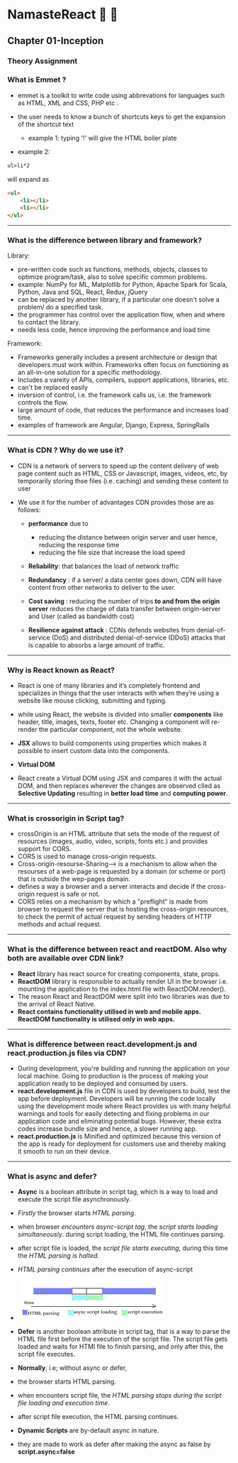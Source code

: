 # NamasteReact 🙏 🚀 
## Chapter 01-Inception 
### Theory Assignment 

### What is Emmet ?
* emmet is a toolkit to write code using abbrevations for languages such as HTML, XML and CSS, PHP etc . 
* the user needs to know a bunch of shortcuts keys to get the expansion of the shortcut text

   * example 1: typing '!' will give the HTML boiler plate

* example 2: 


```html
ul>li*2
```
will expand as 
```html
<ul>
    <li></li>
    <li></li>
</ul>

```
---

### What is the difference between library and framework?

Library: 
* pre-written code such as functions, methods, objects, classes to optimize program/task, also to solve  specific common problems.
* example: NumPy for ML, Matplotlib for Python, Apache Spark for Scala, Python, Java and SQL, React, Redux, jQuery
* can be replaced by another library, if a particular one doesn't solve a problem/ do a specified task.
* the programmer has control over the application flow, when and where to contact the library. 
* needs less code, hence improving the performance and load time

Framework: 
* Frameworks generally includes a present architecture or design that developers must work within. Frameworks often focus on functioning as an all-in-one solution for a specific methodology.
* Includes a vareity of APIs, compilers, support applications, libraries, etc.
* can't be replaced easily
* inversion of control, i.e. the framework calls us, i.e. the framework controls the flow.
* large amount of code, that reduces the performance and increases load time.
* examples of framework are Angular, Django, Express, SpringRails

 ---

### What is CDN ? Why do we use it?

* CDN is a network of servers to speed up the content delivery of web page content such as HTML, CSS or Javascript, images, videos, etc, by temporarily storing thse files (i.e. caching) and sending these content to user

* We use it for the number of advantages CDN provides those are as follows:
   * **performance** due to 
      * reducing the distance between origin server and user hence, reducing the response time
      * reducing the file size that increase the load speed                

   * **Reliability**: that balances the load of network traffic 
   * **Redundancy** : if a server/ a data center goes down, CDN will have content from other networks to deliver to the user.
   * **Cost saving** : reducing the number of trips **to and from the origin server** reduces the charge of data transfer between origin-server and User (called as bandwidth cost)
   * **Resilience against attack** : CDNs defends websites from  denial-of-service (DoS) and distributed denial-of-service (DDoS) attacks that is capable to absorbs a large amount of traffic.

---

### Why is React known as React?
* React is one of many libraries and it’s completely frontend and specializes in things that the user interacts with when they’re using a website like mouse clicking, submitting and typing.
* while using React, the website is divided into smaller **components** like header, title, images, texts, footer etc. 
Changing a component will re-render the particular component, not the whole website.
* **JSX** allows to build components using properties which makes it possible to insert custom data into the components.

*  **Virtual DOM**
* React create a Virtual DOM using JSX and compares it with the actual DOM, and then replaces wherever the changes are observed clled as **Selective Updating** resulting in **better load time** and **computing power**.

 ---
 
 ### What is crossorigin in Script tag?
* crossOrigin is an HTML attribute that sets the mode of the request of resources (images, audio, video, scripts, fonts etc.) and provides support for CORS.
* CORS is used to manage cross-origin requests.
* Cross-origin-resourse-Sharing--> is a mechanism to allow when the resourses of a web-page is requested by a domain (or scheme or port) that is outside the wep-pages domain.
* defines a way a browser and a server interacts and decide if the cross-origin request is safe or not.
* CORS relies on a mechanism by which a "preflight" is made from browser to request the server that is hosting the cross-origin resources, to check the permit of actual request by sending headers  of HTTP methods and actual request.

---

### What is the difference between react and reactDOM. Also why both are available over CDN link?
* **React** library has react source for creating components, state, props. 
* **ReactDOM** library is responsible to actually render UI in the browser i.e. mounting the application to the index.html file with ReactDOM.render().
* The reason React and ReactDOM were split into two libraries was due to the arrival of React Native.
* **React contains functionality utilised in web and mobile apps. ReactDOM functionality is utilised only in web apps.**
---

 ### What is difference between react.development.js and react.production.js files via CDN?
* During development, you're building and running the application on your local machine. Going to production is the process of making your application ready to be deployed and consumed by users.
* **react.development.js** file in CDN is used by developers to build, test the app before deployment. 
  Developers will be running the code locally using the development mode where React provides us with many helpful warnings and tools for easily detecting and fixing problems in our application code and eliminating potential bugs. However, these extra codes increase bundle size and hence, a slower running app. 
 * **react.production.js** is Minified and optimized because this version of the app is ready for deployment for customers use and thereby making it smooth to run on their device.

---
### What is async and defer?

* **Async** is a boolean attribute in script tag, which is a way to load and execute the script file asynchronously.
* _Firstly_ the browser starts _HTML parsing_.
* when browser _encounters async-script tag_, the _script starts loading simultaneously_. during script loading, the HTML file continues parsing.
* after script file is loaded, the _script file starts executing_, during this time the _HTML parsing is halted_.
* _HTML parsing continues_ after the execution of async-script
* ![normal_execution.png](../src/assets/normal_execution.png)

* **Defer** is another boolean attribute in script tag, that is a way to parse the HTML file first before the execution of the script file. The script file gets loaded and waits for HTMl file to finish parsing, and only after this, the script file executes.

* **Normally**, i.e; without async or defer, 
* the browser starts HTML parsing.
* when encounters script file, the _HTML parsing stops during the script file loading and execution time_.
* after script file execution, the HTML parsing continues.

* **Dynamic Scripts** are by-default async in nature.
* they are made to work as defer after making the async as false by **script.async=false**